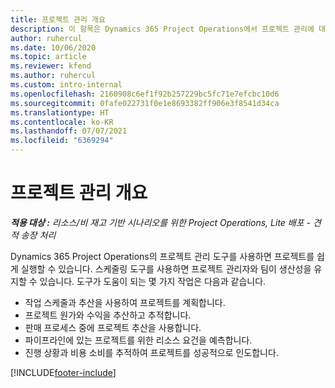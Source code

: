 ```yaml
---
title: 프로젝트 관리 개요
description: 이 항목은 Dynamics 365 Project Operations에서 프로젝트 관리에 대한 정보를 제공합니다.
author: ruhercul
ms.date: 10/06/2020
ms.topic: article
ms.reviewer: kfend
ms.author: ruhercul
ms.custom: intro-internal
ms.openlocfilehash: 2160908c6ef1f92b257229bc5fc71e7efcbc10d6
ms.sourcegitcommit: 0fafe022731f0e1e8693382ff906e3f8541d34ca
ms.translationtype: HT
ms.contentlocale: ko-KR
ms.lasthandoff: 07/07/2021
ms.locfileid: "6369294"
---
```

# <a name="project-management-overview"></a>프로젝트 관리 개요

_**적용 대상 :** 리소스/비 재고 기반 시나리오를 위한 Project Operations, Lite 배포 - 견적 송장 처리_

Dynamics 365 Project Operations의 프로젝트 관리 도구를 사용하면 프로젝트를 쉽게 실행할 수 있습니다. 스케줄링 도구를 사용하면 프로젝트 관리자와 팀이 생산성을 유지할 수 있습니다. 도구가 도움이 되는 몇 가지 작업은 다음과 같습니다.

- 작업 스케줄과 추산을 사용하여 프로젝트를 계획합니다.
- 프로젝트 원가와 수익을 추산하고 추적합니다.
- 판매 프로세스 중에 프로젝트 추산을 사용합니다.
- 파이프라인에 있는 프로젝트를 위한 리소스 요건을 예측합니다.
- 진행 상황과 비용 소비를 추적하여 프로젝트를 성공적으로 인도합니다.


[!INCLUDE[footer-include](../includes/footer-banner.md)]